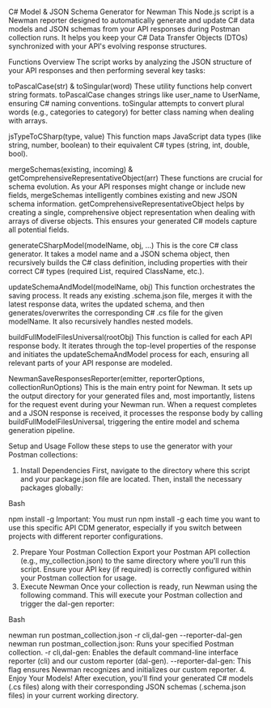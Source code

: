 C# Model & JSON Schema Generator for Newman
This Node.js script is a Newman reporter designed to automatically generate and update C# data models and JSON schemas from your API responses during Postman collection runs. It helps you keep your C# Data Transfer Objects (DTOs) synchronized with your API's evolving response structures.

Functions Overview
The script works by analyzing the JSON structure of your API responses and then performing several key tasks:

toPascalCase(str) & toSingular(word)
These utility functions help convert string formats. toPascalCase changes strings like user_name to UserName, ensuring C# naming conventions. toSingular attempts to convert plural words (e.g., categories to category) for better class naming when dealing with arrays.

jsTypeToCSharp(type, value)
This function maps JavaScript data types (like string, number, boolean) to their equivalent C# types (string, int, double, bool).

mergeSchemas(existing, incoming) & getComprehensiveRepresentativeObject(arr)
These functions are crucial for schema evolution. As your API responses might change or include new fields, mergeSchemas intelligently combines existing and new JSON schema information. getComprehensiveRepresentativeObject helps by creating a single, comprehensive object representation when dealing with arrays of diverse objects. This ensures your generated C# models capture all potential fields.

generateCSharpModel(modelName, obj, ...)
This is the core C# class generator. It takes a model name and a JSON schema object, then recursively builds the C# class definition, including properties with their correct C# types (required List<T>, required ClassName, etc.).

updateSchemaAndModel(modelName, obj)
This function orchestrates the saving process. It reads any existing .schema.json file, merges it with the latest response data, writes the updated schema, and then generates/overwrites the corresponding C# .cs file for the given modelName. It also recursively handles nested models.

buildFullModelFilesUniversal(rootObj)
This function is called for each API response body. It iterates through the top-level properties of the response and initiates the updateSchemaAndModel process for each, ensuring all relevant parts of your API response are modeled.

NewmanSaveResponsesReporter(emitter, reporterOptions, collectionRunOptions)
This is the main entry point for Newman. It sets up the output directory for your generated files and, most importantly, listens for the request event during your Newman run. When a request completes and a JSON response is received, it processes the response body by calling buildFullModelFilesUniversal, triggering the entire model and schema generation pipeline.

Setup and Usage
Follow these steps to use the generator with your Postman collections:

1. Install Dependencies
First, navigate to the directory where this script and your package.json file are located. Then, install the necessary packages globally:

Bash

npm install -g
Important: You must run npm install -g each time you want to use this specific API CDM generator, especially if you switch between projects with different reporter configurations.

2. Prepare Your Postman Collection
Export your Postman API collection (e.g., my_collection.json) to the same directory where you'll run this script.
Ensure your API key (if required) is correctly configured within your Postman collection for usage.
3. Execute Newman
Once your collection is ready, run Newman using the following command. This will execute your Postman collection and trigger the dal-gen reporter:

Bash

newman run postman_collection.json -r cli,dal-gen --reporter-dal-gen
newman run postman_collection.json: Runs your specified Postman collection.
-r cli,dal-gen: Enables the default command-line interface reporter (cli) and our custom reporter (dal-gen).
--reporter-dal-gen: This flag ensures Newman recognizes and initializes our custom reporter.
4. Enjoy Your Models!
After execution, you'll find your generated C# models (.cs files) along with their corresponding JSON schemas (.schema.json files) in your current working directory.